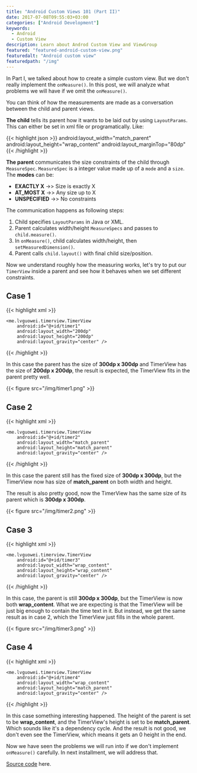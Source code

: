 ```yaml
---
title: "Android Custom Views 101 (Part II)"
date: 2017-07-08T09:55:03+03:00
categories: ["Android Development"]
keywords:
  - Android
  - Custom View
description: Learn about Androd Custom View and ViewGroup
featured: "featured-android-custom-view.png"
featuredalt: "Android custom view"
featuredpath: "/img"
---
```


In Part I, we talked about how to create a simple custom view. But we don't really implement the `onMeasure()`. In this post, we will analyze what problems we will have if we omit the `onMeasure()`.

You can think of how the measurements are made as a conversation between the child and parent views.

**The child** tells its parent how it wants to be laid out by using `LayoutParams`. This can either be set in xml file or programatically. Like:

{{< highlight json >}}
android:layout_width="match_parent"
android:layout_height="wrap_content"
android:layout_marginTop="80dp"
{{< /highlight >}}

**The parent** communicates the size constraints of the child through `MeasureSpec`. `MeasureSpec` is a integer value made up of a `mode` and a `size`. The **modes** can be:

- **EXACTLY X** ->> Size is exactly X
- **AT_MOST X** ->> Any size up to X
- **UNSPECIFIED** ->> No constraints

The communication happens as following steps:

1. Child specifies `LayoutParams` in Java or XML.
2. Parent calculates width/height `MeasureSpecs` and passes to `child.measure()`.
3. In `onMeasure()`, child calculates width/height, then `setMeasuredDimension()`.
4. Parent calls `child.layout()` with final child size/position.

Now we understand roughly how the measuring works, let's try to put our `TimerView` inside a parent and see how it behaves when we set different constraints.

## Case 1
{{< highlight xml >}}
<FrameLayout
    android:id="@+id/parent1"
    android:layout_width="300dp"
    android:layout_height="300dp"
    android:layout_gravity="center_horizontal"
    android:background="@android:color/darker_gray">

    <me.lvguowei.timerview.TimerView
        android:id="@+id/timer1"
        android:layout_width="200dp"
        android:layout_height="200dp"
        android:layout_gravity="center" />
</FrameLayout>
{{< /highlight >}}

In this case the parent has the size of **300dp x 300dp** and TimerView has the size of **200dp x 200dp**, the result is expected, the TimerView fits in the parent pretty well.

{{< figure src="/img/timer1.png" >}}

## Case 2

{{< highlight xml >}}

<FrameLayout
    android:id="@+id/parent2"
    android:layout_width="300dp"
    android:layout_height="300dp"
    android:layout_gravity="center_horizontal"
    android:background="@android:color/darker_gray">

    <me.lvguowei.timerview.TimerView
        android:id="@+id/timer2"
        android:layout_width="match_parent"
        android:layout_height="match_parent"
        android:layout_gravity="center" />
</FrameLayout>
{{< /highlight >}}

In this case the parent still has the fixed size of **300dp x 300dp**, but the TimerView now has size of **match_parent** on both width and height.

The result is also pretty good, now the TimerView has the same size of its parent which is **300dp x 300dp**.


{{< figure src="/img/timer2.png" >}}

## Case 3

{{< highlight xml >}}

<FrameLayout
    android:id="@+id/parent3"
    android:layout_width="300dp"
    android:layout_height="300dp"
    android:layout_gravity="center_horizontal"
    android:background="@android:color/darker_gray">

    <me.lvguowei.timerview.TimerView
        android:id="@+id/timer3"
        android:layout_width="wrap_content"
        android:layout_height="wrap_content"
        android:layout_gravity="center" />
</FrameLayout>
{{< /highlight >}}

In this case, the parent is still **300dp x 300dp**, but the TimerView is now both **wrap_content**. What we are expecting is that the TimerView will be just big enough to contain the time text in it. But instead, we get the same result as in case 2, which the TimerView just fills in the whole parent.

{{< figure src="/img/timer3.png" >}}

## Case 4

{{< highlight xml >}}

<FrameLayout
    android:id="@+id/parent4"
    android:layout_width="300dp"
    android:layout_height="wrap_content"
    android:layout_gravity="center_horizontal"
    android:background="@android:color/darker_gray">

    <me.lvguowei.timerview.TimerView
        android:id="@+id/timer4"
        android:layout_width="wrap_content"
        android:layout_height="match_parent"
        android:layout_gravity="center" />
</FrameLayout>
{{< /highlight >}}

In this case something interesting happened. The height of the parent is set to be **wrap_content**, and the TimerView's height is set to be **match_parent**. Which sounds like it's a dependency cycle. And the result is not good, we don't even see the TimerView, which means it gets an 0 height in the end.

Now we have seen the problems we will run into if we don't implement `onMeasure()` carefully. In next installment, we will address that.

[Source code](https://github.com/lvguowei/TimerView/tree/8ff6ee3933ad89799cef8f37b1ed57ce07bfba40) here.
